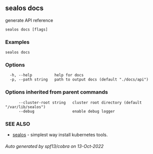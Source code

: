 ## sealos docs

generate API reference

```
sealos docs [flags]
```

### Examples

```
sealos docs
```

### Options

```
  -h, --help          help for docs
  -p, --path string   path to output docs (default "./docs/api")
```

### Options inherited from parent commands

```
      --cluster-root string   cluster root directory (default "/var/lib/sealos")
      --debug                 enable debug logger
```

### SEE ALSO

* [sealos](sealos.md)	 - simplest way install kubernetes tools.

###### Auto generated by spf13/cobra on 13-Oct-2022
